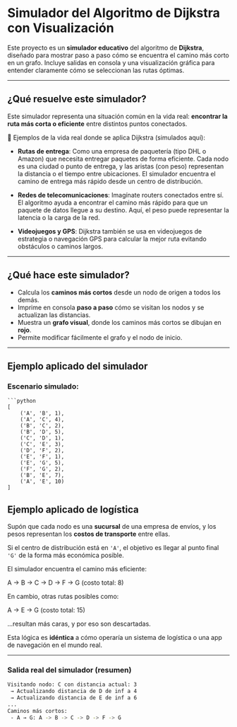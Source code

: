# Simulador del Algoritmo de Dijkstra con Visualización

Este proyecto es un **simulador educativo** del algoritmo de **Dijkstra**, diseñado para mostrar paso a paso cómo se encuentra el camino más corto en un grafo. Incluye salidas en consola y una visualización gráfica para entender claramente cómo se seleccionan las rutas óptimas.

---

## ¿Qué resuelve este simulador?

Este simulador representa una situación común en la vida real: **encontrar la ruta más corta o eficiente** entre distintos puntos conectados.

🔌 Ejemplos de la vida real donde se aplica Dijkstra (simulados aquí):

- **Rutas de entrega**: Como una empresa de paquetería (tipo DHL o Amazon) que necesita entregar paquetes de forma eficiente. Cada nodo es una ciudad o punto de entrega, y las aristas (con peso) representan la distancia o el tiempo entre ubicaciones. El simulador encuentra el camino de entrega más rápido desde un centro de distribución.

- **Redes de telecomunicaciones**: Imagínate routers conectados entre sí. El algoritmo ayuda a encontrar el camino más rápido para que un paquete de datos llegue a su destino. Aquí, el peso puede representar la latencia o la carga de la red.

- **Videojuegos y GPS**: Dijkstra también se usa en videojuegos de estrategia o navegación GPS para calcular la mejor ruta evitando obstáculos o caminos largos.

---

## ¿Qué hace este simulador?

- Calcula los **caminos más cortos** desde un nodo de origen a todos los demás.
- Imprime en consola **paso a paso** cómo se visitan los nodos y se actualizan las distancias.
- Muestra un **grafo visual**, donde los caminos más cortos se dibujan en **rojo**.
- Permite modificar fácilmente el grafo y el nodo de inicio.

---

## Ejemplo aplicado del simulador

### Escenario simulado:

    ```python
    [
        ('A', 'B', 1),
        ('A', 'C', 4),
        ('B', 'C', 2),
        ('B', 'D', 5),
        ('C', 'D', 1),
        ('C', 'E', 3),
        ('D', 'F', 2),
        ('E', 'F', 1),
        ('E', 'G', 5),
        ('F', 'G', 2),
        ('B', 'E', 7),
        ('A', 'E', 10)
    ]

## Ejemplo aplicado de logística

Supón que cada nodo es una **sucursal** de una empresa de envíos, y los pesos representan los **costos de transporte** entre ellas.

Si el centro de distribución está en `'A'`, el objetivo es llegar al punto final `'G'` de la forma más económica posible.

 El simulador encuentra el camino más eficiente:

A → B → C → D → F → G (costo total: 8)


 En cambio, otras rutas posibles como:

A → E → G (costo total: 15)

...resultan más caras, y por eso son descartadas.

Esta lógica es **idéntica** a cómo operaría un sistema de logística o una app de navegación en el mundo real.

---

### Salida real del simulador (resumen)

```bash
Visitando nodo: C con distancia actual: 3
 → Actualizando distancia de D de inf a 4
 → Actualizando distancia de E de inf a 6
...
Caminos más cortos:
 - A → G: A -> B -> C -> D -> F -> G


